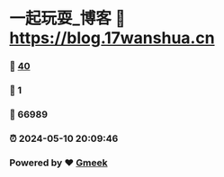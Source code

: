 # 一起玩耍_博客 :link: https://blog.17wanshua.cn 
### :page_facing_up: [40](https://blog.17wanshua.cn/tag.html) 
### :speech_balloon: 1 
### :hibiscus: 66989 
### :alarm_clock: 2024-05-10 20:09:46 
### Powered by :heart: [Gmeek](https://github.com/Meekdai/Gmeek)

